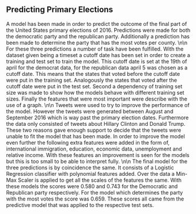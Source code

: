 ## Predicting Primary Elections
A model has been made in order to predict the outcome of the final part of the United States primary elections of 2016. Predictions were made for both the democratic party and the republican party. Additionally a prediction has been made to determine the party that has the most votes per county. \n\n
For these three predictions a number of task have been fulfilled. With the dataset given being a timeset a cutoff date has been set in order to create a training and test set to train the model. This cutoff date is set at the 19th of april for the democrat data, for the republican data april 5 was chosen as a cutoff date. This means that the states that voted before the cutoff date were put in the training set. Analogously the states that voted after the cutoff date were put in the test set. Second a dependency of training set size was made to show how the models behave with different training set sizes. Finally the features that were most important were describe with the use of a graph. \n\n
Tweets were used to try to improve the performance of the model. However the tweets were generated between August and September 2016 which is way past the primary election dates. Furthermore the data only consisted of tweets about Hillary Clinton and Donald Trump. These two reasons gave enough support to decide that the tweets were unable to fit the model that has been made. In order to improve the model even further the following extra features were added in the form of, international immigration, education, economic data, unemployment and relative income. With these features an improvement is seen for the models but this is too small to be able to interpret fully. \n\n
The final model for the three predictions is by coincidence the same. It consists of a Logistic Regression classifier with polynomial features added. Over the data a Min-Max Scaler is applied to get all the scales of the features the same. With these models the scores were 0.580 and 0.743 for the Democratic and Republican party respectively. For the model which determines the party with the most votes the score was 0.659. These scores all came from the predictive model that was applied to the respective test sets. 
